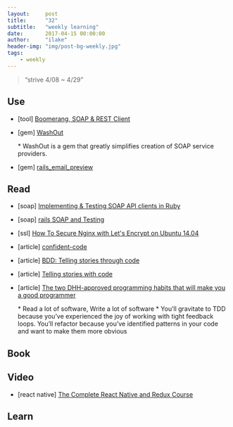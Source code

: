 ```yaml
---
layout:     post
title:      "32"
subtitle:   "weekly learning"
date:       2017-04-15 00:00:00
author:     "ilake"
header-img: "img/post-bg-weekly.jpg"
tags:
    - weekly
---
```

> “strive 4/08 ~ 4/29”

## Use

* <p>[tool] <a href="https://chrome.google.com/webstore/detail/boomerang-soap-rest-clien/eipdnjedkpcnlmmdfdkgfpljanehloah?hl=en">Boomerang, SOAP & REST Client</a></p>

* <p>[gem] <a href="https://github.com/inossidabile/wash_out">WashOut</a></p>
  * WashOut is a gem that greatly simplifies creation of SOAP service providers.

* <p>[gem] <a href="https://github.com/glebm/rails_email_preview">rails_email_preview</a></p>


## Read

* <p>[soap] <a href="http://blog.arkency.com/2016/07/testing-soap-api-adapters/">Implementing & Testing SOAP API clients in Ruby</a></p>

* <p>[soap] <a href="http://blog.johnsonch.com/2013/04/18/rails-3-soap-and-testing-oh-my/">rails SOAP and Testing</a></p>

* <p>[ssl] <a href="https://www.digitalocean.com/community/tutorials/how-to-secure-nginx-with-let-s-encrypt-on-ubuntu-14-04">How To Secure Nginx with Let's Encrypt on Ubuntu 14.04</a></p>

* <p>[article] <a href="http://avdi.org/talks/confident-code-rubymidwest-2011/confident-code.html">confident-code</a></p>

* <p>[article] <a href="https://www.slideshare.net/Brunty/bdd-telling-stories-through-code-for-technotts">BDD: Telling stories through code</a></p>

* <p>[article] <a href="https://www.rubysteps.com/articles/2014/telling-stories-with-code/">Telling stories with code</a></p>

* <p>[article] <a href="https://www.rubysteps.com/articles/2016/the-two-dhh-approved-programming-habits-that-will-make-you-a-good-programmer/">The two DHH-approved programming habits that will make you a good programmer</a></p>
  * Read a lot of software, Write a lot of software
  * You’ll gravitate to TDD because you’ve experienced the joy of working with tight feedback loops. You’ll refactor because you’ve identified patterns in your code and want to make them more obvious

## Book

## Video

* <p>[react native] <a href="https://www.udemy.com/the-complete-react-native-and-redux-course/learn/v4/">The Complete React Native and Redux Course</a></p>

## Learn
